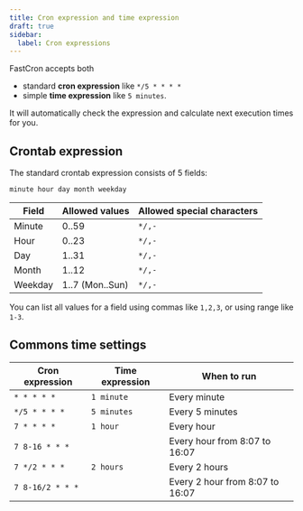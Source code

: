 ```yaml
---
title: Cron expression and time expression
draft: true
sidebar:
  label: Cron expressions
---
```


FastCron accepts both

- standard **cron expression** like `*/5 * * * *`
- simple **time expression** like `5 minutes`.

It will automatically check the expression and calculate next execution times for you.

## Crontab expression

The standard crontab expression consists of 5 fields:

```
minute hour day month weekday
```

| Field   | Allowed values  | Allowed special characters |
| ------- | --------------- | -------------------------- |
| Minute  | 0..59           | `*/,-`                     |
| Hour    | 0..23           | `*/,-`                     |
| Day     | 1..31           | `*/,-`                     |
| Month   | 1..12           | `*/,-`                     |
| Weekday | 1..7 (Mon..Sun) | `*/,-`                     |

You can list all values for a field using commas like `1,2,3`, or using range like `1-3`.


## Commons time settings

| Cron expression | Time expression | When to run     |
| --------------- | --------------- | --------------- |
| `* * * * *`     | `1 minute`      | Every minute    |
| `*/5 * * * *`   | `5 minutes`     | Every 5 minutes |
| `7 * * * *`     | `1 hour`        | Every hour      |
| `7 8-16 * * *`     |        | Every hour from 8:07 to 16:07      |
| `7 */2 * * *`     | `2 hours`        | Every 2 hours      |
| `7 8-16/2 * * *`     |        | Every 2 hour from 8:07 to 16:07      |